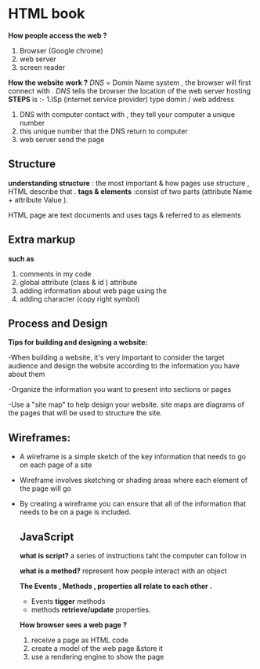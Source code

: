 # HTML book
**How people access the web ?**
1. Browser (Google chrome)
1. web server 
1. screen reader

**How the website work ?**
*DNS* = Domin Name system , the browser will first connect with .
*DNS* tells the browser the location of the web server hosting
**STEPS** is :- 
1.ISp  (internet service provider) type domin / web address
1. DNS with computer contact with , they tell your computer a unique number 
1. this unique number that the DNS return to computer 
1. web server send the page 

## Structure 
**understanding structure** : the most important & how pages use structure , HTML describe that .
**tags & elements** :consist of two parts (attribute Name + attribute Value ).

HTML page are text documents and uses tags & referred to as elements 


## Extra markup 
**such as**
1. comments in my code 
1. global attribute (class & id ) attribute 
1. adding information about web page using the <meta>
1. adding character (copy right symbol)

## Process and Design

**Tips for building and designing a website:**

-When building a website, it's very important to consider the target audience
and design the website according to the information you have about them

-Organize the information you want to present into sections or pages

-Use a "site map" to help design your website.
site maps are diagrams of the pages that will be used to structure the site.


## Wireframes:
- A wireframe is a simple sketch of the key information that needs to go on each page of a site

- Wireframe involves sketching or shading areas where each element of the page will go

- By creating a wireframe you can ensure that all of the information that needs to be on a page is included.



  ## JavaScript 
  **what is script?**
  a series of instructions taht the computer can follow in 
  
  **what is a method?**
  represent how people interact with an object 
  
  **The Events , Methods , properties all relate to each other .**
  - Events **tigger** methods
  - methods **retrieve/update** properties.
  
  **How browser sees a web page ?**
  1. receive a page as HTML code 
  1. create a model of the web page &store it 
  1. use a rendering engine to show the page 
  
